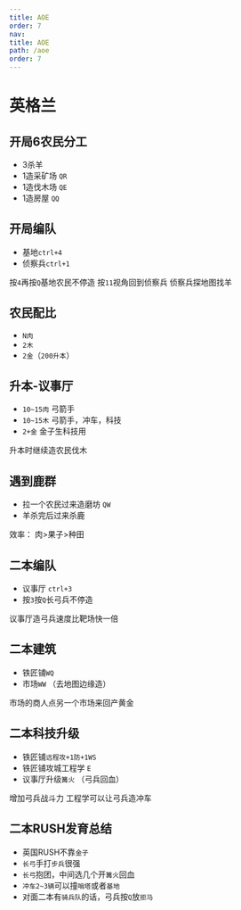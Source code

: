 ```yaml
---
title: AOE
order: 7
nav:
title: AOE
path: /aoe
order: 7
---
```

# 英格兰

## 开局6农民分工
- 3杀羊
- 1造采矿场 `QR`
- 1造伐木场 `QE`
- 1造房屋   `QQ`


## 开局编队
- 基地`ctrl+4`
- 侦察兵`ctrl+1`

按`4`再按`Q`基地农民不停造
按`11`视角回到侦察兵
侦察兵探地图找羊

## 农民配比
- `N肉`
- `2木`
- `2金`（`200升本`）

## 升本-议事厅
- `10~15肉` 弓箭手
- `10~15木` 弓箭手，冲车，科技
- `2+金` 金子生科技用

<Badge>升本时继续造农民伐木</Badge>

## 遇到鹿群
- 拉一个农民过来造磨坊 `QW`
- 羊杀完后过来杀鹿

<Badge>效率： 肉>果子>种田</Badge>

## 二本编队
- 议事厅 `ctrl+3`
- 按`3`按`Q`长弓兵不停造


<Badge>议事厅造弓兵速度比靶场快一倍</Badge>


## 二本建筑
- 铁匠铺`WQ`
- 市场`WW` （去地图边缘造）

<Badge>市场的商人点另一个市场来回产黄金</Badge>


## 二本科技升级
- 铁匠铺`远程攻+1防+1WS`
- 铁匠铺攻城工程学 `E`
- 议事厅升级`篝火` （弓兵回血）

<Badge>增加弓兵战斗力</Badge>
<Badge>工程学可以让弓兵造冲车</Badge>


## 二本RUSH发育总结
- 英国RUSH不靠`金子`
- `长弓`手打`步兵`很强
- `长弓`抱团，中间选几个开`篝火`回血
- `冲车2~3辆`可以撞`哨塔`或者`基地`
- 对面二本有`骑兵队`的话，弓兵按`Q`放`拒马`
